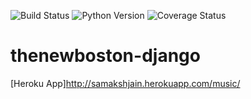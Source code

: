 ![Build Status](https://circleci.com/gh/samakshjain/thenewboston-django.svg?style=shield&circle-token=cc2fc1a53f51821c7703be6dc5e2f37033d616d3)
![Python Version](https://img.shields.io/pypi/pyversions/Django.svg)
![Coverage Status](https://coveralls.io/repos/github/samakshjain/thenewboston-django/badge.svg?branch=master)
# thenewboston-django

[Heroku App]http://samakshjain.herokuapp.com/music/
